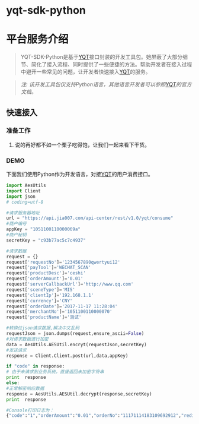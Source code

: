 # yqt-sdk-python
# 平台服务介绍

> YQT-SDK-Python是基于[YQT](http://doc.jia007.com)接口封装的开发工具包。她屏蔽了大部分细节、简化了接入流程、同时提供了一些便捷的方法。帮助开发者在接入过程中避开一些常见的问题，让开发者快速接入[YQT](http://doc.jia007.com)的服务。

> *注: 该开发工具包仅支持Python语言，其他语言开发者可以参照[YQT](http://doc.jia007.com)的官方文档。*

##  快速接入

### 准备工作

1. 说的再好都不如一个栗子吃得饱，让我们一起来看下干货。

### DEMO 

下面我们使用Python作为开发语言，对接[YQT](http://doc.jia007.com)的用户消费接口。

```python
import AesUtils
import Client
import json
# coding=utf-8

#请求服务器地址
url = "https://api.jia007.com/api-center/rest/v1.0/yqt/consume"
#商户编号
appKey = "1051100110000069a"
#商户秘钥
secretKey = "c93b77ac5c7c4937"

#请求数据
request = {}
request['requestNo']='1234567890qwertyui12'
request['payTool']='WECHAT_SCAN'
request['productDesc']='ceshi'
request['orderAmount']='0.01'
request['serverCallbackUrl']='http://www.qq.com'
request['sceneType']='MIS'
request['clientIp']='192.168.1.1'
request['currency']='CNY'
request['orderDate']='2017-11-17 11:28:04'
request['merchantNo']='1051100110000070'
request['productName']='测试'

#转换位json请求数据,解决中文乱码
requestJson = json.dumps(request,ensure_ascii=False)
#对请求数据进行加密
data = AesUtils.AESUtil.encryt(requestJson,secretKey)
#发送请求
response = Client.Client.post(url,data,appKey)

if "code" in response:
# 由于未请求到业务系统，直接返回未加密字符串
print  response
else:
#正常解密响应数据
response = AesUtils.AESUtil.decrypt(response,secretKey)
print  response

#Console打印日志为：
{"code":"1","orderAmount":"0.01","orderNo":"11171114183109692912","redirectUrl":"weixin://wxpay/bizpayurl?pr\u003d7PYdx1J","message":"受理成功","status":"PROCESS"}
```